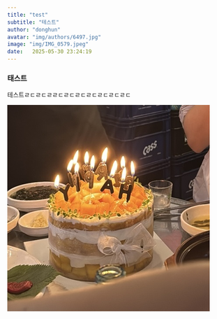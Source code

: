 ```yaml
---
title: "test"
subtitle: "테스트"
author: "donghun"
avatar: "img/authors/6497.jpg"
image: "img/IMG_0579.jpeg"
date:   2025-05-30 23:24:19
---
```


### 태스트
테스트ㄹㄷㄹㄷㄹㄹㄷㄹㄷㄹㄷㄹㄷㄹㄷㄹㄷㄹㄷ

![이미지](../img/2025-05-30/IMG_0579.jpeg)

